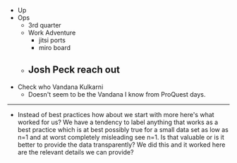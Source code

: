 - Up
- Ops
	- 3rd quarter
	- Work Adventure
		- jitsi ports
		- miro board
	- Josh Peck reach out
		-
- Check who Vandana Kulkarni
	- Doesn't seem to be the Vandana I know from ProQuest days.
- ---
- Instead of best practices how about we start with more here's what worked for us? We have a tendency to label anything that works as a best practice which is at best possibly true for a small data set as low as n=1 and at worst completely misleading see n=1. Is that valuable or is it better to provide the data transparently? We did this and it worked here are the relevant details we can provide?
